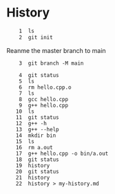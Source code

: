# History
```bash
    1  ls
    2  git init
```
Reanme the master branch to main
```
    3  git branch -M main
```
```
    4  git status
    5  ls
    6  rm hello.cpp.o 
    7  ls
    8  gcc hello.cpp
    9  g++ hello.cpp
   10  ls
   11  git status
   12  g++ -h
   13  g++ --help
   14  mkdir bin
   15  ls
   16  rm a.out
   17  g++ hello.cpp -o bin/a.out
   18  git status
   19  history
   20  git status
   21  history
   22  history > my-history.md
  ```
